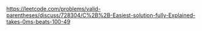 https://leetcode.com/problems/valid-parentheses/discuss/728304/C%2B%2B-Easiest-solution-fully-Explained-takes-0ms-beats-100-49